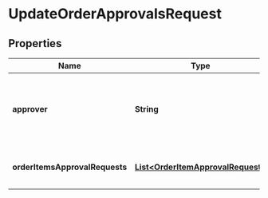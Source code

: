 
# UpdateOrderApprovalsRequest

## Properties
Name | Type | Description | Notes
------------ | ------------- | ------------- | -------------
**approver** | **String** | Person or system that triggers the approval actions on behalf of the actor. |  [optional]
**orderItemsApprovalRequests** | [**List&lt;OrderItemApprovalRequest&gt;**](OrderItemApprovalRequest.md) | A list of item approval requests. | 



